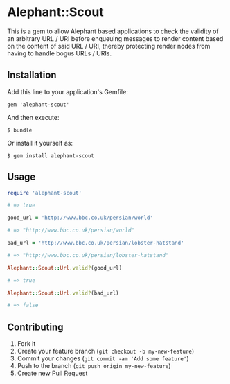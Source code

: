 # Alephant::Scout

This is a gem to allow Alephant based applications to check the validity of an arbitrary URL / URI
before enqueuing messages to render content based on the content of said URL / URI, thereby protecting
render nodes from having to handle bogus URLs / URIs.

## Installation

Add this line to your application's Gemfile:

    gem 'alephant-scout'

And then execute:

    $ bundle

Or install it yourself as:

    $ gem install alephant-scout

## Usage

```rb
require 'alephant-scout'

# => true

good_url = 'http://www.bbc.co.uk/persian/world'

# => "http://www.bbc.co.uk/persian/world"

bad_url = 'http://www.bbc.co.uk/persian/lobster-hatstand'

# => "http://www.bbc.co.uk/persian/lobster-hatstand"

Alephant::Scout::Url.valid?(good_url)

# => true

Alephant::Scout::Url.valid?(bad_url)

# => false
```

## Contributing

1. Fork it
2. Create your feature branch (`git checkout -b my-new-feature`)
3. Commit your changes (`git commit -am 'Add some feature'`)
4. Push to the branch (`git push origin my-new-feature`)
5. Create new Pull Request
